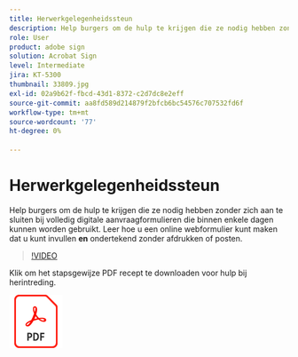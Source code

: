 ```yaml
---
title: Herwerkgelegenheidssteun
description: Help burgers om de hulp te krijgen die ze nodig hebben zonder zich aan te sluiten bij volledig digitale aanvraagformulieren die binnen enkele dagen kunnen worden gebruikt
role: User
product: adobe sign
solution: Acrobat Sign
level: Intermediate
jira: KT-5300
thumbnail: 33809.jpg
exl-id: 02a9b62f-fbcd-43d1-8372-c2d7dc8e2eff
source-git-commit: aa8fd589d214879f2bfcb6bc54576c707532fd6f
workflow-type: tm+mt
source-wordcount: '77'
ht-degree: 0%

---
```


# Herwerkgelegenheidssteun

Help burgers om de hulp te krijgen die ze nodig hebben zonder zich aan te sluiten bij volledig digitale aanvraagformulieren die binnen enkele dagen kunnen worden gebruikt. Leer hoe u een online webformulier kunt maken dat u kunt invullen **en** ondertekend zonder afdrukken of posten.

>[!VIDEO](https://video.tv.adobe.com/v/33809?quality=12&learn=on&hidetitle=true)

Klik om het stapsgewijze PDF recept te downloaden voor hulp bij herintreding.

[![PDF-ontvanger downloaden](../assets/acrobat_PDF_96.png)](../assets/UseCaseRecipe-EN-CreatingWebForms-Reemployment.pdf)
